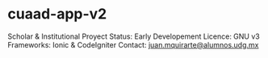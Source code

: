 # cuaad-app-v2
Scholar & Institutional Proyect
Status: Early Developement
Licence: GNU v3
Frameworks: Ionic & CodeIgniter
Contact: juan.mquirarte@alumnos.udg.mx
